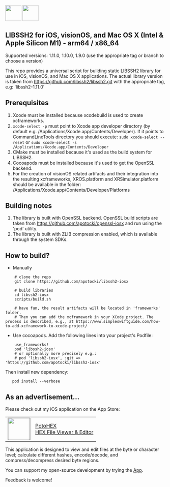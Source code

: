 [<img src="https://api.gitsponsors.com/api/badge/img?id=326271817" height="50">](https://api.gitsponsors.com/api/badge/link?p=q/vY0es7/bFiiwLplj75NvdwERDPecP79u8PXAsVX/vOyGpXFtlAzJWm70rbBIyOd/5rNiZSanWvd4KvoSdh8xN5T+Kt1AQI+ujLTUtxndYXJ0PDrUc/wR7KegMAnSQXet3D4Y1bhoUYk4JP+Hne7g==)
[<img src="https://api.gitsponsors.com/api/badge/img?id=326271817" height="50">](https://api.gitsponsors.com/api/badge/link?p=q/vY0es7/bFiiwLplj75NvdwERDPecP79u8PXAsVX/vOyGpXFtlAzJWm70rbBIyOd/5rNiZSanWvd4KvoSdh8xN5T+Kt1AQI+ujLTUtxndYXJ0PDrUc/wR7KegMAnSQXet3D4Y1bhoUYk4JP+Hne7g==)

## LIBSSH2 for iOS, visionOS, and Mac OS X (Intel & Apple Silicon M1) - arm64 / x86_64

Supported versions: 1.11.0, 1.10.0, 1.9.0 (use the appropriate tag or branch to choose a version)

This repo provides a universal script for building static LIBSSH2 library for use in iOS, visionOS, and Mac OS X applications.
The actual library version is taken from https://github.com/libssh2/libssh2.git with the appropriate tag, e.g: 'libssh2-1.11.0' 

## Prerequisites
  1) Xcode must be installed because xcodebuild is used to create xcframeworks.
  2) ```xcode-select -p``` must point to Xcode app developer directory (by default e.g. /Applications/Xcode.app/Contents/Developer). If it points to CommandLineTools directory you should execute:
  ```sudo xcode-select --reset``` or ```sudo xcode-select -s /Applications/Xcode.app/Contents/Developer```
  3) CMake must be installed because it's used as the build system for LIBSSH2.
  4) Cocoapods must be installed because it's used to get the OpenSSL backend.
  5) For the creation of visionOS related artifacts and their integration into the resulting xcframeworks, XROS.platform and XRSimulator.platform should be available in the folder: /Applications/Xcode.app/Contents/Developer/Platforms

## Building notes
1) The library is built with OpenSSL backend. OpenSSL build scripts are taken from https://github.com/apotocki/openssl-iosx and run using the 'pod' utility.
2) The library is built with ZLIB compression enabled, which is available through the system SDKs.

## How to build?
 - Manually
```
    # clone the repo
    git clone https://github.com/apotocki/libssh2-iosx
    
    # build libraries
    cd libssh2-iosx
    scripts/build.sh

    # have fun, the result artifacts will be located in 'frameworks' folder.
    # Then you can add the xcframework in your XCode project. The process is described, e.g., at https://www.simpleswiftguide.com/how-to-add-xcframework-to-xcode-project/
```    
 - Use cocoapods. Add the following lines into your project's Podfile:
```
    use_frameworks!
    pod 'libssh2-iosx'
    # or optionally more precisely e.g.:
    # pod 'libssh2-iosx', :git => 'https://github.com/apotocki/libssh2-iosx'
```
Then install new dependency:
```
   pod install --verbose
```

## As an advertisement…
Please check out my iOS application on the App Store:

[<table align="center" border=0 cellspacing=0 cellpadding=0><tr><td><img src="https://is4-ssl.mzstatic.com/image/thumb/Purple112/v4/78/d6/f8/78d6f802-78f6-267a-8018-751111f52c10/AppIcon-0-1x_U007emarketing-0-10-0-85-220.png/460x0w.webp" width="70"/></td><td><a href="https://apps.apple.com/us/app/potohex/id1620963302">PotoHEX</a><br>HEX File Viewer & Editor</td><tr></table>]()

This application is designed to view and edit files at the byte or character level; calculate different hashes, encode/decode, and compress/decompress desired byte regions.
  
You can support my open-source development by trying the [App](https://apps.apple.com/us/app/potohex/id1620963302).

Feedback is welcome!
